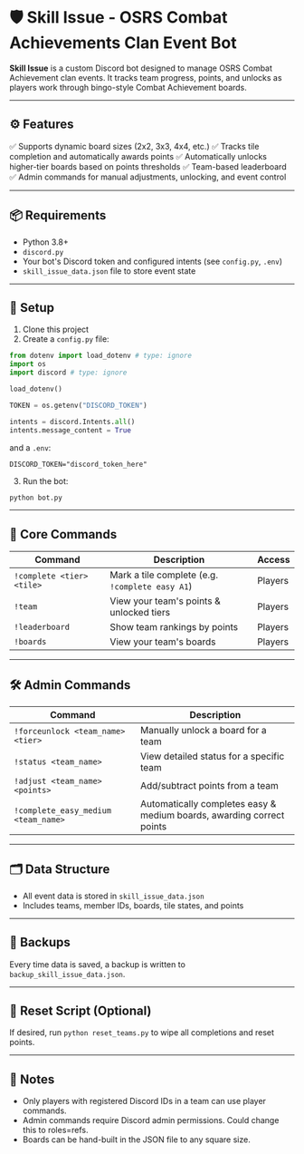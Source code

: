 # 🛡️ Skill Issue - OSRS Combat Achievements Clan Event Bot

**Skill Issue** is a custom Discord bot designed to manage OSRS Combat Achievement clan events. It tracks team progress, points, and unlocks as players work through bingo-style Combat Achievement boards.

---

## ⚙️ Features

✅ Supports dynamic board sizes (2x2, 3x3, 4x4, etc.)
✅ Tracks tile completion and automatically awards points
✅ Automatically unlocks higher-tier boards based on points thresholds
✅ Team-based leaderboard
✅ Admin commands for manual adjustments, unlocking, and event control

---

## 📦 Requirements

- Python 3.8+
- `discord.py`
- Your bot's Discord token and configured intents (see `config.py`, `.env`)
- `skill_issue_data.json` file to store event state

---

## 🚀 Setup

1. Clone this project
2. Create a `config.py` file:

```python
from dotenv import load_dotenv # type: ignore
import os
import discord # type: ignore

load_dotenv()

TOKEN = os.getenv("DISCORD_TOKEN")

intents = discord.Intents.all()
intents.message_content = True
```

and a `.env`:

`DISCORD_TOKEN="discord_token_here"`

3. Run the bot:

```bash
python bot.py
```

---

## 📝 Core Commands

| Command                   | Description                                     | Access  |
| ------------------------- | ----------------------------------------------- | ------- |
| `!complete <tier> <tile>` | Mark a tile complete (e.g. `!complete easy A1`) | Players |
| `!team`                   | View your team's points & unlocked tiers        | Players |
| `!leaderboard`            | Show team rankings by points                    | Players |
| `!boards`                 | View your team's boards                         | Players |

---

## 🛠️ Admin Commands

| Command                             | Description                                                           |
| ----------------------------------- | --------------------------------------------------------------------- |
| `!forceunlock <team_name> <tier>`   | Manually unlock a board for a team                                    |
| `!status <team_name>`               | View detailed status for a specific team                              |
| `!adjust <team_name> <points>`      | Add/subtract points from a team                                       |
| `!complete_easy_medium <team_name>` | Automatically completes easy & medium boards, awarding correct points |

---

## 🗂 Data Structure

- All event data is stored in `skill_issue_data.json`
- Includes teams, member IDs, boards, tile states, and points

---

## 💾 Backups

Every time data is saved, a backup is written to `backup_skill_issue_data.json`.

---

## 🧹 Reset Script (Optional)

If desired, run `python reset_teams.py` to wipe all completions and reset points.

---

## 🏁 Notes

- Only players with registered Discord IDs in a team can use player commands.
- Admin commands require Discord admin permissions. Could change this to roles=refs.
- Boards can be hand-built in the JSON file to any square size.
